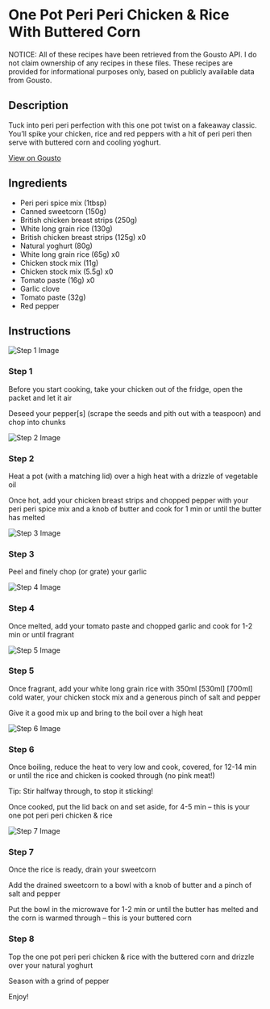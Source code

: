 # One Pot Peri Peri Chicken & Rice With Buttered Corn

NOTICE: All of these recipes have been retrieved from the Gousto API. I do not claim ownership of any recipes in these files. These recipes are provided for informational purposes only, based on publicly available data from Gousto.

## Description

Tuck into peri peri perfection with this one pot twist on a fakeaway classic. You’ll spike your chicken, rice and red peppers with a hit of peri peri then serve with buttered corn and cooling yoghurt.

[View on Gousto](https://www.gousto.co.uk/recipes/cookbook/one-pot-peri-peri-chicken-rice-with-buttered-corn)

## Ingredients

- Peri peri spice mix (1tbsp)
- Canned sweetcorn (150g)
- British chicken breast strips (250g)
- White long grain rice (130g)
- British chicken breast strips (125g) x0
- Natural yoghurt (80g)
- White long grain rice (65g) x0
- Chicken stock mix (11g)
- Chicken stock mix (5.5g) x0
- Tomato paste (16g) x0
- Garlic clove
- Tomato paste (32g)
- Red pepper

## Instructions

![Step 1 Image](https://production-media.gousto.co.uk/cms/recipe-step-image/step-1-1708355069224-x200.jpg)

### Step 1

Before you start cooking, take your chicken out of the fridge, open the packet and let it air

Deseed your pepper[s] (scrape the seeds and pith out with a teaspoon) and chop into chunks

![Step 2 Image](https://production-media.gousto.co.uk/cms/recipe-step-image/step-2-1708355072514-x200.jpg)

### Step 2

Heat a pot (with a matching lid) over a high heat with a drizzle of vegetable oil

Once hot, add your chicken breast strips and chopped pepper with your peri peri spice mix and a knob of butter and cook for 1 min or until the butter has melted

![Step 3 Image](https://production-media.gousto.co.uk/cms/recipe-step-image/step-3-1708355075825-x200.jpg)

### Step 3

Peel and finely chop (or grate) your garlic

![Step 4 Image](https://production-media.gousto.co.uk/cms/recipe-step-image/step-4-1708355078997-x200.jpg)

### Step 4

Once melted, add your tomato paste and chopped garlic and cook for 1-2 min or until fragrant

![Step 5 Image](https://production-media.gousto.co.uk/cms/recipe-step-image/step-5-1708355081976-x200.jpg)

### Step 5

Once fragrant, add your white long grain rice with 350ml <span class="text-purple">[530ml]</span><span class="text-danger"> [700ml] </span>cold<span class="text-danger"> </span>water, your chicken stock mix and a generous pinch of salt and pepper

Give it a good mix up and bring to the boil over a high heat

![Step 6 Image](https://production-media.gousto.co.uk/cms/recipe-step-image/step-6-1708355084409-x200.jpg)

### Step 6

Once boiling, reduce the heat to very low and cook, covered, for 12-14 min or until the rice and chicken is cooked through (no pink meat!)

Tip: Stir halfway through, to stop it sticking!

Once cooked, put the lid back on and set aside, for 4-5 min – this is your one pot peri peri chicken & rice

![Step 7 Image](https://production-media.gousto.co.uk/cms/recipe-step-image/step-7-1708355088025-x200.jpg)

### Step 7

Once the rice is ready, drain your sweetcorn

Add the drained sweetcorn to a bowl with a knob of butter and a pinch of salt and pepper

Put the bowl in the microwave for 1-2 min or until the butter has melted and the corn is warmed through – this is your buttered corn

### Step 8

Top the one pot peri peri chicken & rice with the buttered corn and drizzle over your natural yoghurt

Season with a grind of pepper

Enjoy!

